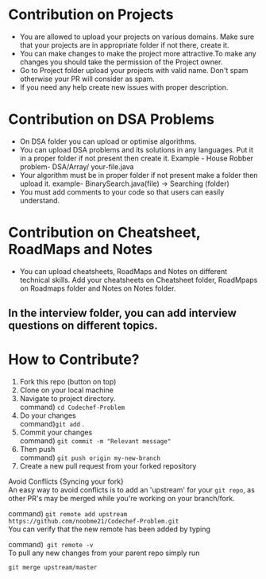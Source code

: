 
# **Contribution on Projects**

- You are allowed to upload your projects on various domains. Make sure that your projects are in appropriate folder if not there, create it.
- You can make changes to make the project more attractive.To make any changes you should take the permission of the Project owner.
- Go to Project folder upload your projects with valid name. Don't spam otherwise your PR will consider as spam.
- If you need any help create new issues with proper description.<br>

# **Contribution on DSA Problems**

- On DSA folder you can upload or optimise algorithms.
- You can upload DSA problems and its solutions in any languages. Put it in a proper folder if not present then create it. Example - House Robber problem- DSA/Array/ your-file.java 
- Your algorithm must be in proper folder if not present make a folder then upload it. example- BinarySearch.java(file) -> Searching (folder)
- You must add comments to your code so that users can easily understand.<br>
 
# **Contribution on Cheatsheet, RoadMaps and Notes**

- You can upload cheatsheets, RoadMaps and Notes on different technical skills. Add your cheatsheets on Cheatsheet folder, RoadMpaps on Roadmaps folder and Notes on Notes folder.<br>

## In the interview folder, you can add interview questions on different topics. <br>

# **How to Contribute?**

1) Fork this repo (button on top)
2) Clone on your local machine
3) Navigate to project directory.<br>command) `cd Codechef-Problem`<br>
4) Do your changes<br>command)`git add` .<br>
5) Commit your changes<br>command) `git commit -m "Relevant message"`<br>
6) Then push<br>command) `git push origin my-new-branch`<br>
7) Create a new pull request from your forked repository

Avoid Conflicts {Syncing your fork}<br>
An easy way to avoid conflicts is to add an 'upstream' for your `git repo`, as other PR's may be merged while you're working on your branch/fork.<br>

command) `git remote add upstream https://github.com/noobme21/Codechef-Problem.git`<br>
You can verify that the new remote has been added by typing<br>

command)` git remote -v`<br>
To pull any new changes from your parent repo simply run<br>

`git merge upstream/master`<br>
